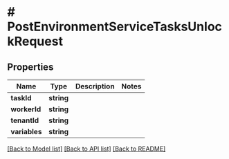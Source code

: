 # # PostEnvironmentServiceTasksUnlockRequest

## Properties

Name | Type | Description | Notes
------------ | ------------- | ------------- | -------------
**taskId** | **string** |  |
**workerId** | **string** |  |
**tenantId** | **string** |  |
**variables** | **string** |  |

[[Back to Model list]](../../README.md#models) [[Back to API list]](../../README.md#endpoints) [[Back to README]](../../README.md)
